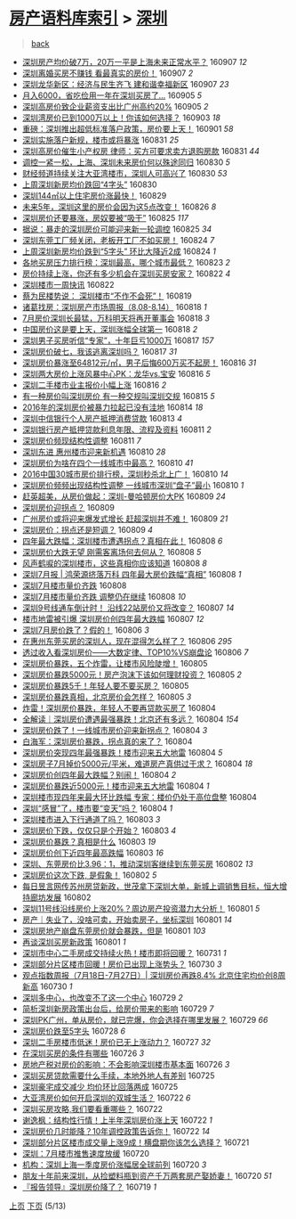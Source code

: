 [房产语料库索引](../../README.md)  > [深圳](深圳.md)
====
> [back](../README.md)

- [深圳房产均价破7万，20万一平是上海未来正常水平？](http://jkwz.applinzi.com/ittc/6875194245958337541.html#%E6%B7%B1%E5%9C%B3%E6%88%BF%E4%BA%A7%E5%9D%87%E4%BB%B7%E7%A0%B47%E4%B8%87%EF%BC%8C20%E4%B8%87%E4%B8%80%E5%B9%B3%E6%98%AF%E4%B8%8A%E6%B5%B7%E6%9C%AA%E6%9D%A5%E6%AD%A3%E5%B8%B8%E6%B0%B4%E5%B9%B3%EF%BC%9F) 160907 *12* 
- [深圳离婚买房不赚钱 看最真实的房价！](http://jkwz.applinzi.com/ittc/6875128126346101765.html#%E6%B7%B1%E5%9C%B3%E7%A6%BB%E5%A9%9A%E4%B9%B0%E6%88%BF%E4%B8%8D%E8%B5%9A%E9%92%B1+%E7%9C%8B%E6%9C%80%E7%9C%9F%E5%AE%9E%E7%9A%84%E6%88%BF%E4%BB%B7%EF%BC%81) 160907 *2* 
- [深圳龙华新区：经济与民生齐飞 建和谐幸福新区](http://jkwz.applinzi.com/ittc/6875065804978127876.html#%E6%B7%B1%E5%9C%B3%E9%BE%99%E5%8D%8E%E6%96%B0%E5%8C%BA%EF%BC%9A%E7%BB%8F%E6%B5%8E%E4%B8%8E%E6%B0%91%E7%94%9F%E9%BD%90%E9%A3%9E+%E5%BB%BA%E5%92%8C%E8%B0%90%E5%B9%B8%E7%A6%8F%E6%96%B0%E5%8C%BA) 160907 *23* 
- [月入6000，省吃俭用一年在深圳买房了...](http://jkwz.applinzi.com/ittc/6873330918533628933.html#%E6%9C%88%E5%85%A56000%EF%BC%8C%E7%9C%81%E5%90%83%E4%BF%AD%E7%94%A8%E4%B8%80%E5%B9%B4%E5%9C%A8%E6%B7%B1%E5%9C%B3%E4%B9%B0%E6%88%BF%E4%BA%86...) 160905 *5* 
- [深圳高房价致企业薪资支出比广州高约20%](http://jkwz.applinzi.com/ittc/6874403554550350853.html#%E6%B7%B1%E5%9C%B3%E9%AB%98%E6%88%BF%E4%BB%B7%E8%87%B4%E4%BC%81%E4%B8%9A%E8%96%AA%E8%B5%84%E6%94%AF%E5%87%BA%E6%AF%94%E5%B9%BF%E5%B7%9E%E9%AB%98%E7%BA%A620%25) 160905 *2* 
- [深圳湾房价已到1000万以上！你该如何选择？](http://jkwz.applinzi.com/ittc/6872824625792287749.html#%E6%B7%B1%E5%9C%B3%E6%B9%BE%E6%88%BF%E4%BB%B7%E5%B7%B2%E5%88%B01000%E4%B8%87%E4%BB%A5%E4%B8%8A%EF%BC%81%E4%BD%A0%E8%AF%A5%E5%A6%82%E4%BD%95%E9%80%89%E6%8B%A9%EF%BC%9F) 160903 *18* 
- [重磅：深圳推出超低标准落户政策，房价要上天！](http://jkwz.applinzi.com/ittc/6872963733659321349.html#%E9%87%8D%E7%A3%85%EF%BC%9A%E6%B7%B1%E5%9C%B3%E6%8E%A8%E5%87%BA%E8%B6%85%E4%BD%8E%E6%A0%87%E5%87%86%E8%90%BD%E6%88%B7%E6%94%BF%E7%AD%96%EF%BC%8C%E6%88%BF%E4%BB%B7%E8%A6%81%E4%B8%8A%E5%A4%A9%EF%BC%81) 160901 *58* 
- [深圳实施落户新规，楼市或将暴涨](http://jkwz.applinzi.com/ittc/6872529307502642181.html#%E6%B7%B1%E5%9C%B3%E5%AE%9E%E6%96%BD%E8%90%BD%E6%88%B7%E6%96%B0%E8%A7%84%EF%BC%8C%E6%A5%BC%E5%B8%82%E6%88%96%E5%B0%86%E6%9A%B4%E6%B6%A8) 160831 *25* 
- [深圳高房价催生小产权房 律师：买方可要求卖方退购房款](http://jkwz.applinzi.com/ittc/6872525573309596677.html#%E6%B7%B1%E5%9C%B3%E9%AB%98%E6%88%BF%E4%BB%B7%E5%82%AC%E7%94%9F%E5%B0%8F%E4%BA%A7%E6%9D%83%E6%88%BF+%E5%BE%8B%E5%B8%88%EF%BC%9A%E4%B9%B0%E6%96%B9%E5%8F%AF%E8%A6%81%E6%B1%82%E5%8D%96%E6%96%B9%E9%80%80%E8%B4%AD%E6%88%BF%E6%AC%BE) 160831 *44* 
- [调控一紧一松，上海、深圳未来房价何以殊途同归](http://jkwz.applinzi.com/ittc/6872228566552544261.html#%E8%B0%83%E6%8E%A7%E4%B8%80%E7%B4%A7%E4%B8%80%E6%9D%BE%EF%BC%8C%E4%B8%8A%E6%B5%B7%E3%80%81%E6%B7%B1%E5%9C%B3%E6%9C%AA%E6%9D%A5%E6%88%BF%E4%BB%B7%E4%BD%95%E4%BB%A5%E6%AE%8A%E9%80%94%E5%90%8C%E5%BD%92) 160830 *5* 
- [财经频道持续关注大亚湾楼市，深圳人可高兴了](http://jkwz.applinzi.com/ittc/6872208969816343556.html#%E8%B4%A2%E7%BB%8F%E9%A2%91%E9%81%93%E6%8C%81%E7%BB%AD%E5%85%B3%E6%B3%A8%E5%A4%A7%E4%BA%9A%E6%B9%BE%E6%A5%BC%E5%B8%82%EF%BC%8C%E6%B7%B1%E5%9C%B3%E4%BA%BA%E5%8F%AF%E9%AB%98%E5%85%B4%E4%BA%86) 160830 *53* 
- [上周深圳新房均价跌回“4字头”](http://jkwz.applinzi.com/ittc/6872113689527862277.html#%E4%B8%8A%E5%91%A8%E6%B7%B1%E5%9C%B3%E6%96%B0%E6%88%BF%E5%9D%87%E4%BB%B7%E8%B7%8C%E5%9B%9E%E2%80%9C4%E5%AD%97%E5%A4%B4%E2%80%9D) 160830  
- [深圳144㎡以上住宅房价涨最快！](http://jkwz.applinzi.com/ittc/6871704081638360069.html#%E6%B7%B1%E5%9C%B3144%E3%8E%A1%E4%BB%A5%E4%B8%8A%E4%BD%8F%E5%AE%85%E6%88%BF%E4%BB%B7%E6%B6%A8%E6%9C%80%E5%BF%AB%EF%BC%81) 160829  
- [未来5年，深圳这里的房价会因为这5点改变！](http://jkwz.applinzi.com/ittc/6870608006944916484.html#%E6%9C%AA%E6%9D%A55%E5%B9%B4%EF%BC%8C%E6%B7%B1%E5%9C%B3%E8%BF%99%E9%87%8C%E7%9A%84%E6%88%BF%E4%BB%B7%E4%BC%9A%E5%9B%A0%E4%B8%BA%E8%BF%995%E7%82%B9%E6%94%B9%E5%8F%98%EF%BC%81) 160826 *8* 
- [深圳房价还要暴涨，房奴要被“吸干”](http://jkwz.applinzi.com/ittc/6870317403870856197.html#%E6%B7%B1%E5%9C%B3%E6%88%BF%E4%BB%B7%E8%BF%98%E8%A6%81%E6%9A%B4%E6%B6%A8%EF%BC%8C%E6%88%BF%E5%A5%B4%E8%A6%81%E8%A2%AB%E2%80%9C%E5%90%B8%E5%B9%B2%E2%80%9D) 160825 *117* 
- [据说：暴走的深圳房价可能迎来新一轮调控](http://jkwz.applinzi.com/ittc/6870090502455690245.html#%E6%8D%AE%E8%AF%B4%EF%BC%9A%E6%9A%B4%E8%B5%B0%E7%9A%84%E6%B7%B1%E5%9C%B3%E6%88%BF%E4%BB%B7%E5%8F%AF%E8%83%BD%E8%BF%8E%E6%9D%A5%E6%96%B0%E4%B8%80%E8%BD%AE%E8%B0%83%E6%8E%A7) 160825 *34* 
- [深圳东莞工厂频关闭，老板开工厂不如买房！](http://jkwz.applinzi.com/ittc/6869942666778903556.html#%E6%B7%B1%E5%9C%B3%E4%B8%9C%E8%8E%9E%E5%B7%A5%E5%8E%82%E9%A2%91%E5%85%B3%E9%97%AD%EF%BC%8C%E8%80%81%E6%9D%BF%E5%BC%80%E5%B7%A5%E5%8E%82%E4%B8%8D%E5%A6%82%E4%B9%B0%E6%88%BF%EF%BC%81) 160824 *7* 
- [上周深圳新房均价跌到“5字头”  环比大降近2成](http://jkwz.applinzi.com/ittc/6869852342085747717.html#%E4%B8%8A%E5%91%A8%E6%B7%B1%E5%9C%B3%E6%96%B0%E6%88%BF%E5%9D%87%E4%BB%B7%E8%B7%8C%E5%88%B0%E2%80%9C5%E5%AD%97%E5%A4%B4%E2%80%9D++%E7%8E%AF%E6%AF%94%E5%A4%A7%E9%99%8D%E8%BF%912%E6%88%90) 160824 *1* 
- [各地买房压力排行榜：深圳最高，哪个城市最低？](http://jkwz.applinzi.com/ittc/6869481543898235908.html#%E5%90%84%E5%9C%B0%E4%B9%B0%E6%88%BF%E5%8E%8B%E5%8A%9B%E6%8E%92%E8%A1%8C%E6%A6%9C%EF%BC%9A%E6%B7%B1%E5%9C%B3%E6%9C%80%E9%AB%98%EF%BC%8C%E5%93%AA%E4%B8%AA%E5%9F%8E%E5%B8%82%E6%9C%80%E4%BD%8E%EF%BC%9F) 160823 *2* 
- [房价持续上涨，你还有多少机会在深圳买房安家？](http://jkwz.applinzi.com/ittc/6869281503414060036.html#%E6%88%BF%E4%BB%B7%E6%8C%81%E7%BB%AD%E4%B8%8A%E6%B6%A8%EF%BC%8C%E4%BD%A0%E8%BF%98%E6%9C%89%E5%A4%9A%E5%B0%91%E6%9C%BA%E4%BC%9A%E5%9C%A8%E6%B7%B1%E5%9C%B3%E4%B9%B0%E6%88%BF%E5%AE%89%E5%AE%B6%EF%BC%9F) 160822 *4* 
- [深圳楼市一周快讯](http://jkwz.applinzi.com/ittc/6869207591875511300.html#%E6%B7%B1%E5%9C%B3%E6%A5%BC%E5%B8%82%E4%B8%80%E5%91%A8%E5%BF%AB%E8%AE%AF) 160822  
- [蔡为民楼势说： 深圳楼市“不作不会死”！](http://jkwz.applinzi.com/ittc/6868015106159543300.html#%E8%94%A1%E4%B8%BA%E6%B0%91%E6%A5%BC%E5%8A%BF%E8%AF%B4%EF%BC%9A+%E6%B7%B1%E5%9C%B3%E6%A5%BC%E5%B8%82%E2%80%9C%E4%B8%8D%E4%BD%9C%E4%B8%8D%E4%BC%9A%E6%AD%BB%E2%80%9D%EF%BC%81) 160819  
- [诸葛找房：深圳房产市场周报（8.08-8.14）](http://jkwz.applinzi.com/ittc/6867784369862870021.html#%E8%AF%B8%E8%91%9B%E6%89%BE%E6%88%BF%EF%BC%9A%E6%B7%B1%E5%9C%B3%E6%88%BF%E4%BA%A7%E5%B8%82%E5%9C%BA%E5%91%A8%E6%8A%A5%EF%BC%888.08-8.14%EF%BC%89) 160818 *1* 
- [7月房价深圳长最猛，万科明天将再开董事会](http://jkwz.applinzi.com/ittc/6867731909857248261.html#7%E6%9C%88%E6%88%BF%E4%BB%B7%E6%B7%B1%E5%9C%B3%E9%95%BF%E6%9C%80%E7%8C%9B%EF%BC%8C%E4%B8%87%E7%A7%91%E6%98%8E%E5%A4%A9%E5%B0%86%E5%86%8D%E5%BC%80%E8%91%A3%E4%BA%8B%E4%BC%9A) 160818 *3* 
- [中国房价这是要上天，深圳涨幅全球第一](http://jkwz.applinzi.com/ittc/6867698256288678916.html#%E4%B8%AD%E5%9B%BD%E6%88%BF%E4%BB%B7%E8%BF%99%E6%98%AF%E8%A6%81%E4%B8%8A%E5%A4%A9%EF%BC%8C%E6%B7%B1%E5%9C%B3%E6%B6%A8%E5%B9%85%E5%85%A8%E7%90%83%E7%AC%AC%E4%B8%80) 160818 *2* 
- [深圳男子买房听信“专家”，十年巨亏1000万](http://jkwz.applinzi.com/ittc/6867375465152644101.html#%E6%B7%B1%E5%9C%B3%E7%94%B7%E5%AD%90%E4%B9%B0%E6%88%BF%E5%90%AC%E4%BF%A1%E2%80%9C%E4%B8%93%E5%AE%B6%E2%80%9D%EF%BC%8C%E5%8D%81%E5%B9%B4%E5%B7%A8%E4%BA%8F1000%E4%B8%87) 160817 *157* 
- [深圳房价破七，我该逃离深圳吗？](http://jkwz.applinzi.com/ittc/6867252515946628100.html#%E6%B7%B1%E5%9C%B3%E6%88%BF%E4%BB%B7%E7%A0%B4%E4%B8%83%EF%BC%8C%E6%88%91%E8%AF%A5%E9%80%83%E7%A6%BB%E6%B7%B1%E5%9C%B3%E5%90%97%EF%BC%9F) 160817 *31* 
- [深圳房价暴涨至64812元/㎡，男子后悔600万买不起房！](http://jkwz.applinzi.com/ittc/6867008739005170693.html#%E6%B7%B1%E5%9C%B3%E6%88%BF%E4%BB%B7%E6%9A%B4%E6%B6%A8%E8%87%B364812%E5%85%83%2F%E3%8E%A1%EF%BC%8C%E7%94%B7%E5%AD%90%E5%90%8E%E6%82%94600%E4%B8%87%E4%B9%B0%E4%B8%8D%E8%B5%B7%E6%88%BF%EF%BC%81) 160816 *31* 
- [深圳两大房价上涨风暴中心PK：龙华vs.宝安](http://jkwz.applinzi.com/ittc/6866888674142323716.html#%E6%B7%B1%E5%9C%B3%E4%B8%A4%E5%A4%A7%E6%88%BF%E4%BB%B7%E4%B8%8A%E6%B6%A8%E9%A3%8E%E6%9A%B4%E4%B8%AD%E5%BF%83PK%EF%BC%9A%E9%BE%99%E5%8D%8Evs.%E5%AE%9D%E5%AE%89) 160816 *5* 
- [深圳二手楼市业主报价小幅上涨](http://jkwz.applinzi.com/ittc/6866888637152756741.html#%E6%B7%B1%E5%9C%B3%E4%BA%8C%E6%89%8B%E6%A5%BC%E5%B8%82%E4%B8%9A%E4%B8%BB%E6%8A%A5%E4%BB%B7%E5%B0%8F%E5%B9%85%E4%B8%8A%E6%B6%A8) 160816 *2* 
- [有一种房价叫深圳房价 有一种交规叫深圳交规](http://jkwz.applinzi.com/ittc/6866602239073977349.html#%E6%9C%89%E4%B8%80%E7%A7%8D%E6%88%BF%E4%BB%B7%E5%8F%AB%E6%B7%B1%E5%9C%B3%E6%88%BF%E4%BB%B7+%E6%9C%89%E4%B8%80%E7%A7%8D%E4%BA%A4%E8%A7%84%E5%8F%AB%E6%B7%B1%E5%9C%B3%E4%BA%A4%E8%A7%84) 160815 *5* 
- [2016年的深圳房价被暴力拉起已没有洼地](http://jkwz.applinzi.com/ittc/6866245492643726341.html#2016%E5%B9%B4%E7%9A%84%E6%B7%B1%E5%9C%B3%E6%88%BF%E4%BB%B7%E8%A2%AB%E6%9A%B4%E5%8A%9B%E6%8B%89%E8%B5%B7%E5%B7%B2%E6%B2%A1%E6%9C%89%E6%B4%BC%E5%9C%B0) 160814 *18* 
- [深圳中信银行个人房产抵押消费贷款](http://jkwz.applinzi.com/ittc/6865803159930405893.html#%E6%B7%B1%E5%9C%B3%E4%B8%AD%E4%BF%A1%E9%93%B6%E8%A1%8C%E4%B8%AA%E4%BA%BA%E6%88%BF%E4%BA%A7%E6%8A%B5%E6%8A%BC%E6%B6%88%E8%B4%B9%E8%B4%B7%E6%AC%BE) 160813 *4* 
- [深圳银行房产抵押贷款利息年限、流程及资料](http://jkwz.applinzi.com/ittc/6865194893185647621.html#%E6%B7%B1%E5%9C%B3%E9%93%B6%E8%A1%8C%E6%88%BF%E4%BA%A7%E6%8A%B5%E6%8A%BC%E8%B4%B7%E6%AC%BE%E5%88%A9%E6%81%AF%E5%B9%B4%E9%99%90%E3%80%81%E6%B5%81%E7%A8%8B%E5%8F%8A%E8%B5%84%E6%96%99) 160811 *2* 
- [深圳房价频现结构性调整](http://jkwz.applinzi.com/ittc/6865028816891806724.html#%E6%B7%B1%E5%9C%B3%E6%88%BF%E4%BB%B7%E9%A2%91%E7%8E%B0%E7%BB%93%E6%9E%84%E6%80%A7%E8%B0%83%E6%95%B4) 160811 *7* 
- [深圳东进 惠州楼市迎来新机遇](http://jkwz.applinzi.com/ittc/6864656041165456389.html#%E6%B7%B1%E5%9C%B3%E4%B8%9C%E8%BF%9B+%E6%83%A0%E5%B7%9E%E6%A5%BC%E5%B8%82%E8%BF%8E%E6%9D%A5%E6%96%B0%E6%9C%BA%E9%81%87) 160810 *28* 
- [深圳房价为啥在四个一线城市中最高？](http://jkwz.applinzi.com/ittc/6864672971649713156.html#%E6%B7%B1%E5%9C%B3%E6%88%BF%E4%BB%B7%E4%B8%BA%E5%95%A5%E5%9C%A8%E5%9B%9B%E4%B8%AA%E4%B8%80%E7%BA%BF%E5%9F%8E%E5%B8%82%E4%B8%AD%E6%9C%80%E9%AB%98%EF%BC%9F) 160810 *41* 
- [2016中国30城市房价排行榜，深圳秒杀北上广！](http://jkwz.applinzi.com/ittc/6864393108711801861.html#2016%E4%B8%AD%E5%9B%BD30%E5%9F%8E%E5%B8%82%E6%88%BF%E4%BB%B7%E6%8E%92%E8%A1%8C%E6%A6%9C%EF%BC%8C%E6%B7%B1%E5%9C%B3%E7%A7%92%E6%9D%80%E5%8C%97%E4%B8%8A%E5%B9%BF%EF%BC%81) 160810 *14* 
- [深圳房价频频出现结构性调整 一线城市深圳“盘子”最小](http://jkwz.applinzi.com/ittc/6864653495873045509.html#%E6%B7%B1%E5%9C%B3%E6%88%BF%E4%BB%B7%E9%A2%91%E9%A2%91%E5%87%BA%E7%8E%B0%E7%BB%93%E6%9E%84%E6%80%A7%E8%B0%83%E6%95%B4+%E4%B8%80%E7%BA%BF%E5%9F%8E%E5%B8%82%E6%B7%B1%E5%9C%B3%E2%80%9C%E7%9B%98%E5%AD%90%E2%80%9D%E6%9C%80%E5%B0%8F) 160810 *1* 
- [赶英超美，从房价做起：深圳-曼哈顿房价大PK](http://jkwz.applinzi.com/ittc/6864464388525917188.html#%E8%B5%B6%E8%8B%B1%E8%B6%85%E7%BE%8E%EF%BC%8C%E4%BB%8E%E6%88%BF%E4%BB%B7%E5%81%9A%E8%B5%B7%EF%BC%9A%E6%B7%B1%E5%9C%B3-%E6%9B%BC%E5%93%88%E9%A1%BF%E6%88%BF%E4%BB%B7%E5%A4%A7PK) 160809 *24* 
- [深圳房价迎拐点？](http://jkwz.applinzi.com/ittc/6864419104320128005.html#%E6%B7%B1%E5%9C%B3%E6%88%BF%E4%BB%B7%E8%BF%8E%E6%8B%90%E7%82%B9%EF%BC%9F) 160809  
- [广州房价或将迎来爆发式增长 赶超深圳并不难！](http://jkwz.applinzi.com/ittc/6864305506537178116.html#%E5%B9%BF%E5%B7%9E%E6%88%BF%E4%BB%B7%E6%88%96%E5%B0%86%E8%BF%8E%E6%9D%A5%E7%88%86%E5%8F%91%E5%BC%8F%E5%A2%9E%E9%95%BF+%E8%B5%B6%E8%B6%85%E6%B7%B1%E5%9C%B3%E5%B9%B6%E4%B8%8D%E9%9A%BE%EF%BC%81) 160809 *21* 
- [深圳房价：拐点还是短调？](http://jkwz.applinzi.com/ittc/6864187985284826117.html#%E6%B7%B1%E5%9C%B3%E6%88%BF%E4%BB%B7%EF%BC%9A%E6%8B%90%E7%82%B9%E8%BF%98%E6%98%AF%E7%9F%AD%E8%B0%83%EF%BC%9F) 160809 *4* 
- [四年最大跌幅：深圳楼市遭遇拐点？真相在此！](http://jkwz.applinzi.com/ittc/6864133641864741893.html#%E5%9B%9B%E5%B9%B4%E6%9C%80%E5%A4%A7%E8%B7%8C%E5%B9%85%EF%BC%9A%E6%B7%B1%E5%9C%B3%E6%A5%BC%E5%B8%82%E9%81%AD%E9%81%87%E6%8B%90%E7%82%B9%EF%BC%9F%E7%9C%9F%E7%9B%B8%E5%9C%A8%E6%AD%A4%EF%BC%81) 160808 *6* 
- [深圳房价大跌无望 刚需客离场何去何从？](http://jkwz.applinzi.com/ittc/6864048708861297668.html#%E6%B7%B1%E5%9C%B3%E6%88%BF%E4%BB%B7%E5%A4%A7%E8%B7%8C%E6%97%A0%E6%9C%9B+%E5%88%9A%E9%9C%80%E5%AE%A2%E7%A6%BB%E5%9C%BA%E4%BD%95%E5%8E%BB%E4%BD%95%E4%BB%8E%EF%BC%9F) 160808 *5* 
- [风声鹤唳的深圳楼市，这些真相你应该知道](http://jkwz.applinzi.com/ittc/6864043075445457925.html#%E9%A3%8E%E5%A3%B0%E9%B9%A4%E5%94%B3%E7%9A%84%E6%B7%B1%E5%9C%B3%E6%A5%BC%E5%B8%82%EF%BC%8C%E8%BF%99%E4%BA%9B%E7%9C%9F%E7%9B%B8%E4%BD%A0%E5%BA%94%E8%AF%A5%E7%9F%A5%E9%81%93) 160808 *8* 
- [深圳7月报 | 鸿荣源挤落万科 四年最大房价跌幅“真相”](http://jkwz.applinzi.com/ittc/6864024801152336901.html#%E6%B7%B1%E5%9C%B37%E6%9C%88%E6%8A%A5+%7C+%E9%B8%BF%E8%8D%A3%E6%BA%90%E6%8C%A4%E8%90%BD%E4%B8%87%E7%A7%91+%E5%9B%9B%E5%B9%B4%E6%9C%80%E5%A4%A7%E6%88%BF%E4%BB%B7%E8%B7%8C%E5%B9%85%E2%80%9C%E7%9C%9F%E7%9B%B8%E2%80%9D) 160808 *1* 
- [深圳7月楼市量价齐跌](http://jkwz.applinzi.com/ittc/6863903117267174404.html#%E6%B7%B1%E5%9C%B37%E6%9C%88%E6%A5%BC%E5%B8%82%E9%87%8F%E4%BB%B7%E9%BD%90%E8%B7%8C) 160808  
- [深圳7月楼市量价齐跌 调整仍在继续](http://jkwz.applinzi.com/ittc/6863790134146892804.html#%E6%B7%B1%E5%9C%B37%E6%9C%88%E6%A5%BC%E5%B8%82%E9%87%8F%E4%BB%B7%E9%BD%90%E8%B7%8C+%E8%B0%83%E6%95%B4%E4%BB%8D%E5%9C%A8%E7%BB%A7%E7%BB%AD) 160808 *10* 
- [深圳9号线通车倒计时！ 沿线22站房价又将改变？](http://jkwz.applinzi.com/ittc/6863631290670253061.html#%E6%B7%B1%E5%9C%B39%E5%8F%B7%E7%BA%BF%E9%80%9A%E8%BD%A6%E5%80%92%E8%AE%A1%E6%97%B6%EF%BC%81+%E6%B2%BF%E7%BA%BF22%E7%AB%99%E6%88%BF%E4%BB%B7%E5%8F%88%E5%B0%86%E6%94%B9%E5%8F%98%EF%BC%9F) 160807 *14* 
- [楼市地雷被引爆 深圳房价创四年最大跌幅](http://jkwz.applinzi.com/ittc/6863527786836395012.html#%E6%A5%BC%E5%B8%82%E5%9C%B0%E9%9B%B7%E8%A2%AB%E5%BC%95%E7%88%86+%E6%B7%B1%E5%9C%B3%E6%88%BF%E4%BB%B7%E5%88%9B%E5%9B%9B%E5%B9%B4%E6%9C%80%E5%A4%A7%E8%B7%8C%E5%B9%85) 160807 *12* 
- [深圳7月房价跌了？假的！](http://jkwz.applinzi.com/ittc/6863387791198782468.html#%E6%B7%B1%E5%9C%B37%E6%9C%88%E6%88%BF%E4%BB%B7%E8%B7%8C%E4%BA%86%EF%BC%9F%E5%81%87%E7%9A%84%EF%BC%81) 160806 *3* 
- [在惠州东莞买房的深圳人，现在混得怎么样了？](http://jkwz.applinzi.com/ittc/6863227946248176645.html#%E5%9C%A8%E6%83%A0%E5%B7%9E%E4%B8%9C%E8%8E%9E%E4%B9%B0%E6%88%BF%E7%9A%84%E6%B7%B1%E5%9C%B3%E4%BA%BA%EF%BC%8C%E7%8E%B0%E5%9C%A8%E6%B7%B7%E5%BE%97%E6%80%8E%E4%B9%88%E6%A0%B7%E4%BA%86%EF%BC%9F) 160806 *295* 
- [透过收入看深圳房价——大数定律、TOP10%VS崩盘论](http://jkwz.applinzi.com/ittc/6863221978047185925.html#%E9%80%8F%E8%BF%87%E6%94%B6%E5%85%A5%E7%9C%8B%E6%B7%B1%E5%9C%B3%E6%88%BF%E4%BB%B7%E2%80%94%E2%80%94%E5%A4%A7%E6%95%B0%E5%AE%9A%E5%BE%8B%E3%80%81TOP10%25VS%E5%B4%A9%E7%9B%98%E8%AE%BA) 160806 *7* 
- [深圳房价暴跌，五个炸雷，让楼市风险陡增！](http://jkwz.applinzi.com/ittc/6863001084565652485.html#%E6%B7%B1%E5%9C%B3%E6%88%BF%E4%BB%B7%E6%9A%B4%E8%B7%8C%EF%BC%8C%E4%BA%94%E4%B8%AA%E7%82%B8%E9%9B%B7%EF%BC%8C%E8%AE%A9%E6%A5%BC%E5%B8%82%E9%A3%8E%E9%99%A9%E9%99%A1%E5%A2%9E%EF%BC%81) 160805  
- [深圳房价暴跌5000元！房产泡沫下该如何理财投资？](http://jkwz.applinzi.com/ittc/6862863074914206725.html#%E6%B7%B1%E5%9C%B3%E6%88%BF%E4%BB%B7%E6%9A%B4%E8%B7%8C5000%E5%85%83%EF%BC%81%E6%88%BF%E4%BA%A7%E6%B3%A1%E6%B2%AB%E4%B8%8B%E8%AF%A5%E5%A6%82%E4%BD%95%E7%90%86%E8%B4%A2%E6%8A%95%E8%B5%84%EF%BC%9F) 160805 *2* 
- [深圳房价暴跌5千！年轻人要不要买房？](http://jkwz.applinzi.com/ittc/6862838853903320068.html#%E6%B7%B1%E5%9C%B3%E6%88%BF%E4%BB%B7%E6%9A%B4%E8%B7%8C5%E5%8D%83%EF%BC%81%E5%B9%B4%E8%BD%BB%E4%BA%BA%E8%A6%81%E4%B8%8D%E8%A6%81%E4%B9%B0%E6%88%BF%EF%BC%9F) 160805  
- [深圳房价暴跌真相，北京房价会怎样？](http://jkwz.applinzi.com/ittc/6862809526943892484.html#%E6%B7%B1%E5%9C%B3%E6%88%BF%E4%BB%B7%E6%9A%B4%E8%B7%8C%E7%9C%9F%E7%9B%B8%EF%BC%8C%E5%8C%97%E4%BA%AC%E6%88%BF%E4%BB%B7%E4%BC%9A%E6%80%8E%E6%A0%B7%EF%BC%9F) 160805 *3* 
- [炸雷！深圳房价暴跌，年轻人不要再贷款买房了](http://jkwz.applinzi.com/ittc/6862441219506045956.html#%E7%82%B8%E9%9B%B7%EF%BC%81%E6%B7%B1%E5%9C%B3%E6%88%BF%E4%BB%B7%E6%9A%B4%E8%B7%8C%EF%BC%8C%E5%B9%B4%E8%BD%BB%E4%BA%BA%E4%B8%8D%E8%A6%81%E5%86%8D%E8%B4%B7%E6%AC%BE%E4%B9%B0%E6%88%BF%E4%BA%86) 160804  
- [全解读｜深圳房价遭遇最强暴跌！北京还有多远？](http://jkwz.applinzi.com/ittc/6862566176525386756.html#%E5%85%A8%E8%A7%A3%E8%AF%BB%EF%BD%9C%E6%B7%B1%E5%9C%B3%E6%88%BF%E4%BB%B7%E9%81%AD%E9%81%87%E6%9C%80%E5%BC%BA%E6%9A%B4%E8%B7%8C%EF%BC%81%E5%8C%97%E4%BA%AC%E8%BF%98%E6%9C%89%E5%A4%9A%E8%BF%9C%EF%BC%9F) 160804 *154* 
- [深圳房价跌了！一线城市房价迎来新拐点？](http://jkwz.applinzi.com/ittc/6862573418163209220.html#%E6%B7%B1%E5%9C%B3%E6%88%BF%E4%BB%B7%E8%B7%8C%E4%BA%86%EF%BC%81%E4%B8%80%E7%BA%BF%E5%9F%8E%E5%B8%82%E6%88%BF%E4%BB%B7%E8%BF%8E%E6%9D%A5%E6%96%B0%E6%8B%90%E7%82%B9%EF%BC%9F) 160804 *3* 
- [白海军：深圳房价暴跌，拐点真的来了？](http://jkwz.applinzi.com/ittc/6862551690540221444.html#%E7%99%BD%E6%B5%B7%E5%86%9B%EF%BC%9A%E6%B7%B1%E5%9C%B3%E6%88%BF%E4%BB%B7%E6%9A%B4%E8%B7%8C%EF%BC%8C%E6%8B%90%E7%82%B9%E7%9C%9F%E7%9A%84%E6%9D%A5%E4%BA%86%EF%BC%9F) 160804  
- [深圳房价突现四年最强暴跌！楼市迎来五大地雷](http://jkwz.applinzi.com/ittc/6862515844004971524.html#%E6%B7%B1%E5%9C%B3%E6%88%BF%E4%BB%B7%E7%AA%81%E7%8E%B0%E5%9B%9B%E5%B9%B4%E6%9C%80%E5%BC%BA%E6%9A%B4%E8%B7%8C%EF%BC%81%E6%A5%BC%E5%B8%82%E8%BF%8E%E6%9D%A5%E4%BA%94%E5%A4%A7%E5%9C%B0%E9%9B%B7) 160804 *5* 
- [深圳房子7月掉价5000元/平米，难道房产真供过于求？](http://jkwz.applinzi.com/ittc/6862509377243841541.html#%E6%B7%B1%E5%9C%B3%E6%88%BF%E5%AD%907%E6%9C%88%E6%8E%89%E4%BB%B75000%E5%85%83%2F%E5%B9%B3%E7%B1%B3%EF%BC%8C%E9%9A%BE%E9%81%93%E6%88%BF%E4%BA%A7%E7%9C%9F%E4%BE%9B%E8%BF%87%E4%BA%8E%E6%B1%82%EF%BC%9F) 160804 *18* 
- [深圳房价创四年最大跌幅？别闹！](http://jkwz.applinzi.com/ittc/6862495647663653893.html#%E6%B7%B1%E5%9C%B3%E6%88%BF%E4%BB%B7%E5%88%9B%E5%9B%9B%E5%B9%B4%E6%9C%80%E5%A4%A7%E8%B7%8C%E5%B9%85%EF%BC%9F%E5%88%AB%E9%97%B9%EF%BC%81) 160804 *2* 
- [深圳房价暴跌近5000元！楼市迎来五大地雷](http://jkwz.applinzi.com/ittc/6862493677552927749.html#%E6%B7%B1%E5%9C%B3%E6%88%BF%E4%BB%B7%E6%9A%B4%E8%B7%8C%E8%BF%915000%E5%85%83%EF%BC%81%E6%A5%BC%E5%B8%82%E8%BF%8E%E6%9D%A5%E4%BA%94%E5%A4%A7%E5%9C%B0%E9%9B%B7) 160804 *1* 
- [深圳楼市现四年来最大环比跌幅 专家：楼价仍处于高位盘整](http://jkwz.applinzi.com/ittc/6862487761608770564.html#%E6%B7%B1%E5%9C%B3%E6%A5%BC%E5%B8%82%E7%8E%B0%E5%9B%9B%E5%B9%B4%E6%9D%A5%E6%9C%80%E5%A4%A7%E7%8E%AF%E6%AF%94%E8%B7%8C%E5%B9%85+%E4%B8%93%E5%AE%B6%EF%BC%9A%E6%A5%BC%E4%BB%B7%E4%BB%8D%E5%A4%84%E4%BA%8E%E9%AB%98%E4%BD%8D%E7%9B%98%E6%95%B4) 160804  
- [深圳“感冒”了，楼市要“变天”吗？](http://jkwz.applinzi.com/ittc/6862436861246702596.html#%E6%B7%B1%E5%9C%B3%E2%80%9C%E6%84%9F%E5%86%92%E2%80%9D%E4%BA%86%EF%BC%8C%E6%A5%BC%E5%B8%82%E8%A6%81%E2%80%9C%E5%8F%98%E5%A4%A9%E2%80%9D%E5%90%97%EF%BC%9F) 160804 *1* 
- [深圳楼市进入下行通道了吗？](http://jkwz.applinzi.com/ittc/6862251468119344132.html#%E6%B7%B1%E5%9C%B3%E6%A5%BC%E5%B8%82%E8%BF%9B%E5%85%A5%E4%B8%8B%E8%A1%8C%E9%80%9A%E9%81%93%E4%BA%86%E5%90%97%EF%BC%9F) 160803 *3* 
- [深圳房价下跌，仅仅只是个开始？](http://jkwz.applinzi.com/ittc/6862088646257280004.html#%E6%B7%B1%E5%9C%B3%E6%88%BF%E4%BB%B7%E4%B8%8B%E8%B7%8C%EF%BC%8C%E4%BB%85%E4%BB%85%E5%8F%AA%E6%98%AF%E4%B8%AA%E5%BC%80%E5%A7%8B%EF%BC%9F) 160803 *4* 
- [深圳房价暴跌？真相是什么](http://jkwz.applinzi.com/ittc/6862075665649763332.html#%E6%B7%B1%E5%9C%B3%E6%88%BF%E4%BB%B7%E6%9A%B4%E8%B7%8C%EF%BC%9F%E7%9C%9F%E7%9B%B8%E6%98%AF%E4%BB%80%E4%B9%88) 160803 *19* 
- [深圳房价创下近四年最高跌幅](http://jkwz.applinzi.com/ittc/6862049991539033092.html#%E6%B7%B1%E5%9C%B3%E6%88%BF%E4%BB%B7%E5%88%9B%E4%B8%8B%E8%BF%91%E5%9B%9B%E5%B9%B4%E6%9C%80%E9%AB%98%E8%B7%8C%E5%B9%85) 160803 *16* 
- [深圳、东莞房价比3.96：1，推动深圳客继续到东莞买房](http://jkwz.applinzi.com/ittc/6861700787276874756.html#%E6%B7%B1%E5%9C%B3%E3%80%81%E4%B8%9C%E8%8E%9E%E6%88%BF%E4%BB%B7%E6%AF%943.96%EF%BC%9A1%EF%BC%8C%E6%8E%A8%E5%8A%A8%E6%B7%B1%E5%9C%B3%E5%AE%A2%E7%BB%A7%E7%BB%AD%E5%88%B0%E4%B8%9C%E8%8E%9E%E4%B9%B0%E6%88%BF) 160802 *13* 
- [深圳房价这次下跌, 是假象！](http://jkwz.applinzi.com/ittc/6861439231628674053.html#%E6%B7%B1%E5%9C%B3%E6%88%BF%E4%BB%B7%E8%BF%99%E6%AC%A1%E4%B8%8B%E8%B7%8C%2C+%E6%98%AF%E5%81%87%E8%B1%A1%EF%BC%81) 160802 *5* 
- [每日昱言网传苏州房贷新政，世茂拿下深圳大单，新城上调销售目标，恒大增持廊坊发展](http://jkwz.applinzi.com/ittc/6861660892680422405.html#%E6%AF%8F%E6%97%A5%E6%98%B1%E8%A8%80%E7%BD%91%E4%BC%A0%E8%8B%8F%E5%B7%9E%E6%88%BF%E8%B4%B7%E6%96%B0%E6%94%BF%EF%BC%8C%E4%B8%96%E8%8C%82%E6%8B%BF%E4%B8%8B%E6%B7%B1%E5%9C%B3%E5%A4%A7%E5%8D%95%EF%BC%8C%E6%96%B0%E5%9F%8E%E4%B8%8A%E8%B0%83%E9%94%80%E5%94%AE%E7%9B%AE%E6%A0%87%EF%BC%8C%E6%81%92%E5%A4%A7%E5%A2%9E%E6%8C%81%E5%BB%8A%E5%9D%8A%E5%8F%91%E5%B1%95) 160802  
- [深圳11号线沿线房价上涨20%？周边房产投资潜力大分析！](http://jkwz.applinzi.com/ittc/6861443923783975941.html#%E6%B7%B1%E5%9C%B311%E5%8F%B7%E7%BA%BF%E6%B2%BF%E7%BA%BF%E6%88%BF%E4%BB%B7%E4%B8%8A%E6%B6%A820%25%EF%BC%9F%E5%91%A8%E8%BE%B9%E6%88%BF%E4%BA%A7%E6%8A%95%E8%B5%84%E6%BD%9C%E5%8A%9B%E5%A4%A7%E5%88%86%E6%9E%90%EF%BC%81) 160801 *5* 
- [房产｜失业了，没啥可卖，开始卖房子，坐标深圳](http://jkwz.applinzi.com/ittc/6861415100212331524.html#%E6%88%BF%E4%BA%A7%EF%BD%9C%E5%A4%B1%E4%B8%9A%E4%BA%86%EF%BC%8C%E6%B2%A1%E5%95%A5%E5%8F%AF%E5%8D%96%EF%BC%8C%E5%BC%80%E5%A7%8B%E5%8D%96%E6%88%BF%E5%AD%90%EF%BC%8C%E5%9D%90%E6%A0%87%E6%B7%B1%E5%9C%B3) 160801 *14* 
- [深圳房地产崩盘东莞房价就会暴跌，但是](http://jkwz.applinzi.com/ittc/6861385448420803588.html#%E6%B7%B1%E5%9C%B3%E6%88%BF%E5%9C%B0%E4%BA%A7%E5%B4%A9%E7%9B%98%E4%B8%9C%E8%8E%9E%E6%88%BF%E4%BB%B7%E5%B0%B1%E4%BC%9A%E6%9A%B4%E8%B7%8C%EF%BC%8C%E4%BD%86%E6%98%AF) 160801 *103* 
- [再谈深圳买房新政策](http://jkwz.applinzi.com/ittc/6861351398087853061.html#%E5%86%8D%E8%B0%88%E6%B7%B1%E5%9C%B3%E4%B9%B0%E6%88%BF%E6%96%B0%E6%94%BF%E7%AD%96) 160801 *1* 
- [深圳市中心二手房成交持续火热！楼市即将回暖？](http://jkwz.applinzi.com/ittc/6861084311125754884.html#%E6%B7%B1%E5%9C%B3%E5%B8%82%E4%B8%AD%E5%BF%83%E4%BA%8C%E6%89%8B%E6%88%BF%E6%88%90%E4%BA%A4%E6%8C%81%E7%BB%AD%E7%81%AB%E7%83%AD%EF%BC%81%E6%A5%BC%E5%B8%82%E5%8D%B3%E5%B0%86%E5%9B%9E%E6%9A%96%EF%BC%9F) 160731 *1* 
- [深圳部分片区楼市回暖！房价已出现上涨势头？](http://jkwz.applinzi.com/ittc/6860711104212370436.html#%E6%B7%B1%E5%9C%B3%E9%83%A8%E5%88%86%E7%89%87%E5%8C%BA%E6%A5%BC%E5%B8%82%E5%9B%9E%E6%9A%96%EF%BC%81%E6%88%BF%E4%BB%B7%E5%B7%B2%E5%87%BA%E7%8E%B0%E4%B8%8A%E6%B6%A8%E5%8A%BF%E5%A4%B4%EF%BC%9F) 160730 *3* 
- [观点指数周报（7月18日-7月27日）| 深圳房价再跌8.4% 北京住宅均价创8周新高](http://jkwz.applinzi.com/ittc/6860436421801935877.html#%E8%A7%82%E7%82%B9%E6%8C%87%E6%95%B0%E5%91%A8%E6%8A%A5%EF%BC%887%E6%9C%8818%E6%97%A5-7%E6%9C%8827%E6%97%A5%EF%BC%89%7C+%E6%B7%B1%E5%9C%B3%E6%88%BF%E4%BB%B7%E5%86%8D%E8%B7%8C8.4%25+%E5%8C%97%E4%BA%AC%E4%BD%8F%E5%AE%85%E5%9D%87%E4%BB%B7%E5%88%9B8%E5%91%A8%E6%96%B0%E9%AB%98) 160730 *1* 
- [深圳多中心，也改变不了这一个中心](http://jkwz.applinzi.com/ittc/6860344133838963717.html#%E6%B7%B1%E5%9C%B3%E5%A4%9A%E4%B8%AD%E5%BF%83%EF%BC%8C%E4%B9%9F%E6%94%B9%E5%8F%98%E4%B8%8D%E4%BA%86%E8%BF%99%E4%B8%80%E4%B8%AA%E4%B8%AD%E5%BF%83) 160729 *2* 
- [简析深圳新房政策出台后，给房价带来的影响](http://jkwz.applinzi.com/ittc/6860340390095488004.html#%E7%AE%80%E6%9E%90%E6%B7%B1%E5%9C%B3%E6%96%B0%E6%88%BF%E6%94%BF%E7%AD%96%E5%87%BA%E5%8F%B0%E5%90%8E%EF%BC%8C%E7%BB%99%E6%88%BF%E4%BB%B7%E5%B8%A6%E6%9D%A5%E7%9A%84%E5%BD%B1%E5%93%8D) 160729 *7* 
- [深圳PK广州，单从房价，就已完爆，你会选择在哪里发展？](http://jkwz.applinzi.com/ittc/6860292575159911429.html#%E6%B7%B1%E5%9C%B3PK%E5%B9%BF%E5%B7%9E%EF%BC%8C%E5%8D%95%E4%BB%8E%E6%88%BF%E4%BB%B7%EF%BC%8C%E5%B0%B1%E5%B7%B2%E5%AE%8C%E7%88%86%EF%BC%8C%E4%BD%A0%E4%BC%9A%E9%80%89%E6%8B%A9%E5%9C%A8%E5%93%AA%E9%87%8C%E5%8F%91%E5%B1%95%EF%BC%9F) 160729 *66* 
- [深圳房价跌至5字头](http://jkwz.applinzi.com/ittc/6859834634086646789.html#%E6%B7%B1%E5%9C%B3%E6%88%BF%E4%BB%B7%E8%B7%8C%E8%87%B35%E5%AD%97%E5%A4%B4) 160728 *6* 
- [深圳二手房楼市低迷！房价已无上涨动力？](http://jkwz.applinzi.com/ittc/6859463903033164804.html#%E6%B7%B1%E5%9C%B3%E4%BA%8C%E6%89%8B%E6%88%BF%E6%A5%BC%E5%B8%82%E4%BD%8E%E8%BF%B7%EF%BC%81%E6%88%BF%E4%BB%B7%E5%B7%B2%E6%97%A0%E4%B8%8A%E6%B6%A8%E5%8A%A8%E5%8A%9B%EF%BC%9F) 160727 *32* 
- [在深圳买房的条件有哪些](http://jkwz.applinzi.com/ittc/6859115000395990020.html#%E5%9C%A8%E6%B7%B1%E5%9C%B3%E4%B9%B0%E6%88%BF%E7%9A%84%E6%9D%A1%E4%BB%B6%E6%9C%89%E5%93%AA%E4%BA%9B) 160726 *3* 
- [房地产税对房价的影响：不会影响深圳楼市基本面](http://jkwz.applinzi.com/ittc/6859083365097145348.html#%E6%88%BF%E5%9C%B0%E4%BA%A7%E7%A8%8E%E5%AF%B9%E6%88%BF%E4%BB%B7%E7%9A%84%E5%BD%B1%E5%93%8D%EF%BC%9A%E4%B8%8D%E4%BC%9A%E5%BD%B1%E5%93%8D%E6%B7%B1%E5%9C%B3%E6%A5%BC%E5%B8%82%E5%9F%BA%E6%9C%AC%E9%9D%A2) 160726 *3* 
- [深圳买房贷款需要什么手续，本地外地人有差别](http://jkwz.applinzi.com/ittc/6858832839679935492.html#%E6%B7%B1%E5%9C%B3%E4%B9%B0%E6%88%BF%E8%B4%B7%E6%AC%BE%E9%9C%80%E8%A6%81%E4%BB%80%E4%B9%88%E6%89%8B%E7%BB%AD%EF%BC%8C%E6%9C%AC%E5%9C%B0%E5%A4%96%E5%9C%B0%E4%BA%BA%E6%9C%89%E5%B7%AE%E5%88%AB) 160725  
- [深圳豪宅成交减少 均价环比回落两成](http://jkwz.applinzi.com/ittc/6858742037284914180.html#%E6%B7%B1%E5%9C%B3%E8%B1%AA%E5%AE%85%E6%88%90%E4%BA%A4%E5%87%8F%E5%B0%91+%E5%9D%87%E4%BB%B7%E7%8E%AF%E6%AF%94%E5%9B%9E%E8%90%BD%E4%B8%A4%E6%88%90) 160725  
- [大亚湾房价如何开启深圳的双城生活？](http://jkwz.applinzi.com/ittc/6857719290974962692.html#%E5%A4%A7%E4%BA%9A%E6%B9%BE%E6%88%BF%E4%BB%B7%E5%A6%82%E4%BD%95%E5%BC%80%E5%90%AF%E6%B7%B1%E5%9C%B3%E7%9A%84%E5%8F%8C%E5%9F%8E%E7%94%9F%E6%B4%BB%EF%BC%9F) 160722 *6* 
- [深圳买房攻略,我们要看重哪些？](http://jkwz.applinzi.com/ittc/6857694018468840452.html#%E6%B7%B1%E5%9C%B3%E4%B9%B0%E6%88%BF%E6%94%BB%E7%95%A5%2C%E6%88%91%E4%BB%AC%E8%A6%81%E7%9C%8B%E9%87%8D%E5%93%AA%E4%BA%9B%EF%BC%9F) 160722  
- [谢逸枫：结构性行情！上半年深圳房价涨上天](http://jkwz.applinzi.com/ittc/6857616996270867461.html#%E8%B0%A2%E9%80%B8%E6%9E%AB%EF%BC%9A%E7%BB%93%E6%9E%84%E6%80%A7%E8%A1%8C%E6%83%85%EF%BC%81%E4%B8%8A%E5%8D%8A%E5%B9%B4%E6%B7%B1%E5%9C%B3%E6%88%BF%E4%BB%B7%E6%B6%A8%E4%B8%8A%E5%A4%A9) 160722 *1* 
- [深圳房价几时能降？10年调控政策告诉你！](http://jkwz.applinzi.com/ittc/6857602957243319301.html#%E6%B7%B1%E5%9C%B3%E6%88%BF%E4%BB%B7%E5%87%A0%E6%97%B6%E8%83%BD%E9%99%8D%EF%BC%9F10%E5%B9%B4%E8%B0%83%E6%8E%A7%E6%94%BF%E7%AD%96%E5%91%8A%E8%AF%89%E4%BD%A0%EF%BC%81) 160722 *14* 
- [深圳部分片区楼市成交量上涨9成！横盘期你该怎么选择？](http://jkwz.applinzi.com/ittc/6857068843004068869.html#%E6%B7%B1%E5%9C%B3%E9%83%A8%E5%88%86%E7%89%87%E5%8C%BA%E6%A5%BC%E5%B8%82%E6%88%90%E4%BA%A4%E9%87%8F%E4%B8%8A%E6%B6%A89%E6%88%90%EF%BC%81%E6%A8%AA%E7%9B%98%E6%9C%9F%E4%BD%A0%E8%AF%A5%E6%80%8E%E4%B9%88%E9%80%89%E6%8B%A9%EF%BC%9F) 160721  
- [深圳：7月楼市推售速度放缓](http://jkwz.applinzi.com/ittc/6857066026898031621.html#%E6%B7%B1%E5%9C%B3%EF%BC%9A7%E6%9C%88%E6%A5%BC%E5%B8%82%E6%8E%A8%E5%94%AE%E9%80%9F%E5%BA%A6%E6%94%BE%E7%BC%93) 160720  
- [机构：深圳上海一季度房价涨幅居全球前列](http://jkwz.applinzi.com/ittc/6856993652093748228.html#%E6%9C%BA%E6%9E%84%EF%BC%9A%E6%B7%B1%E5%9C%B3%E4%B8%8A%E6%B5%B7%E4%B8%80%E5%AD%A3%E5%BA%A6%E6%88%BF%E4%BB%B7%E6%B6%A8%E5%B9%85%E5%B1%85%E5%85%A8%E7%90%83%E5%89%8D%E5%88%97) 160720 *3* 
- [朋友十年前来深圳，从捡塑料瓶到资产千万两套房产娶娇妻！](http://jkwz.applinzi.com/ittc/6856973129251030021.html#%E6%9C%8B%E5%8F%8B%E5%8D%81%E5%B9%B4%E5%89%8D%E6%9D%A5%E6%B7%B1%E5%9C%B3%EF%BC%8C%E4%BB%8E%E6%8D%A1%E5%A1%91%E6%96%99%E7%93%B6%E5%88%B0%E8%B5%84%E4%BA%A7%E5%8D%83%E4%B8%87%E4%B8%A4%E5%A5%97%E6%88%BF%E4%BA%A7%E5%A8%B6%E5%A8%87%E5%A6%BB%EF%BC%81) 160720 *51* 
- [『报告领导』深圳房价降了？](http://jkwz.applinzi.com/ittc/6856667952035922949.html#%E3%80%8E%E6%8A%A5%E5%91%8A%E9%A2%86%E5%AF%BC%E3%80%8F%E6%B7%B1%E5%9C%B3%E6%88%BF%E4%BB%B7%E9%99%8D%E4%BA%86%EF%BC%9F) 160719 *1* 


 [上页](深圳6.md) [下页](深圳4.md)          (5/13)